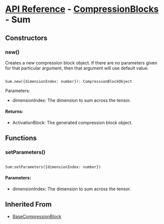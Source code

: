 # [API Reference](../../API.md) - [CompressionBlocks](../CompressionBlocks.md) - Sum

## Constructors

### new()

Creates a new compression block object. If there are no parameters given for that particular argument, then that argument will use default value.

```

Sum.new({dimensionIndex: number}): CompressionBlockObject

```

Parameters:

* dimensionIndex: The dimension to sum across the tensor.

#### Returns:

* ActivationBlock: The generated compression block object.

## Functions

### setParameters()

```

Sum:setParameters({dimensionIndex: number})

```

#### Parameters:

* dimensionIndex: The dimension to sum across the tensor.

## Inherited From

* [BaseCompressionBlock](BaseCompressionBlock.md)
